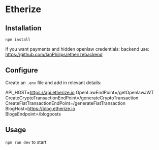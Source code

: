 # Etherize

## Installation
`npm install`

If you want payments and hidden openlaw credentials: backend use: https://github.com/IanPhilips/etherizebackend

## Configure
Create an `.env` file and add in relevant details:

API_HOST=https://api.etherize.io 
OpenLawEndPoint=/getOpenlawJWT  
CreateCryptoTransactionEndPoint=/generateCryptoTransaction  
CreateFiatTransactionEndPoint=/generateFiatTransaction  
BlogHost=https://blog.etherize.io  
BlogsEndpoint=/blogposts  


## Usage
`npm run dev` to start

